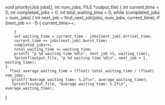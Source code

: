 void priority(Job jobs[], int num_jobs, FILE *output_file) 
{
   int current_time = 0;
    int completed_jobs = 0;
    int total_waiting_time = 0;
    while (completed_jobs < num_jobs) {
        int next_job = find_next_job(jobs, num_jobs, current_time);
        if (next_job == -1) {
            current_time++;
            
        }
        int waiting_time = current_time - jobs[next_job].arrival_time;
        current_time += jobs[next_job].burst_time;
        completed_jobs++;
        total_waiting_time += waiting_time;
        printf( "p %d waiting time %d\n", next_job +1, waiting_time);
        fprintf(output_file, "p %d waiting time %d\n", next_job + 1, waiting_time);
    }
      float average_waiting_time = (float) total_waiting_time / (float) num_jobs;
       printf("Average waiting time: %.2f\n", average_waiting_time);
       fprintf(output_file, "Average waiting time: %.2f\n", average_waiting_time);
}
